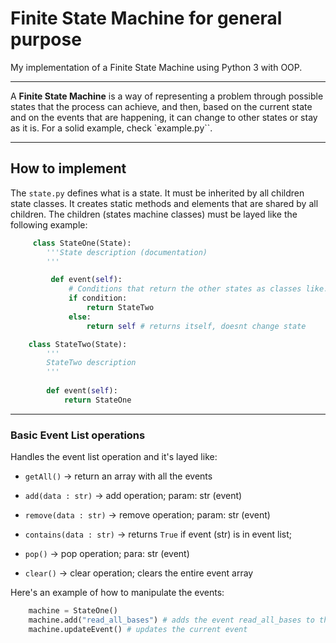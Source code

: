 # Finite State Machine for general purpose

My implementation of a Finite State Machine using Python 3 with OOP.

----

A **Finite State Machine** is a way of representing a problem through possible states that the process can achieve, and then, based on the current state and on the events that are happening, it can change to other states or stay as it is.
For a solid example, check `example.py``.

----

## How to implement

The `state.py` defines what is a state. It must be inherited by all children state classes.
It creates static methods and elements that are shared by all children.
The children (states machine classes) must be layed like the following example:

```python
     class StateOne(State):
        '''State description (documentation)
        '''

         def event(self):
             # Conditions that return the other states as classes like:
             if condition:
                 return StateTwo
             else:
                 return self # returns itself, doesnt change state

    class StateTwo(State):
        '''
        StateTwo description
        '''
        
        def event(self):
            return StateOne
```

----

### Basic Event List operations

Handles the event list operation and it's layed like:

- `getAll()` -> return an array with all the events

- `add(data : str)` -> add operation; param: str (event)

- `remove(data : str)` -> remove operation; param: str (event)

- `contains(data : str)` -> returns `True` if event (str) is in event list; 

- `pop()` -> pop operation; para: str (event)

- `clear()` -> clear operation; clears the entire event array

Here's an example of how to manipulate the events:

```python
    machine = StateOne()
    machine.add("read_all_bases") # adds the event read_all_bases to the event list
    machine.updateEvent() # updates the current event
```
